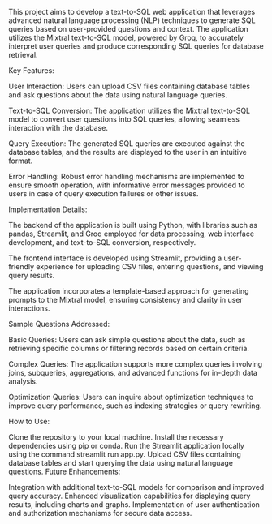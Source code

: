 This project aims to develop a text-to-SQL web application that leverages advanced natural language processing (NLP) techniques to generate SQL queries based on user-provided questions and context. The application utilizes the Mixtral text-to-SQL model, powered by Groq, to accurately interpret user queries and produce corresponding SQL queries for database retrieval.

Key Features:

User Interaction: Users can upload CSV files containing database tables and ask questions about the data using natural language queries.

Text-to-SQL Conversion: The application utilizes the Mixtral text-to-SQL model to convert user questions into SQL queries, allowing seamless interaction with the database.

Query Execution: The generated SQL queries are executed against the database tables, and the results are displayed to the user in an intuitive format.

Error Handling: Robust error handling mechanisms are implemented to ensure smooth operation, with informative error messages provided to users in case of query execution failures or other issues.

Implementation Details:

The backend of the application is built using Python, with libraries such as pandas, Streamlit, and Groq employed for data processing, web interface development, and text-to-SQL conversion, respectively.

The frontend interface is developed using Streamlit, providing a user-friendly experience for uploading CSV files, entering questions, and viewing query results.

The application incorporates a template-based approach for generating prompts to the Mixtral model, ensuring consistency and clarity in user interactions.

Sample Questions Addressed:

Basic Queries: Users can ask simple questions about the data, such as retrieving specific columns or filtering records based on certain criteria.

Complex Queries: The application supports more complex queries involving joins, subqueries, aggregations, and advanced functions for in-depth data analysis.

Optimization Queries: Users can inquire about optimization techniques to improve query performance, such as indexing strategies or query rewriting.

How to Use:

Clone the repository to your local machine.
Install the necessary dependencies using pip or conda.
Run the Streamlit application locally using the command streamlit run app.py.
Upload CSV files containing database tables and start querying the data using natural language questions.
Future Enhancements:

Integration with additional text-to-SQL models for comparison and improved query accuracy.
Enhanced visualization capabilities for displaying query results, including charts and graphs.
Implementation of user authentication and authorization mechanisms for secure data access.
